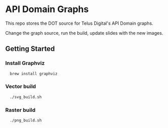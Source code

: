 # API Domain Graphs

This repo stores the DOT source for Telus Digital's API Domain graphs.

Change the graph source, run the build, update slides with the new images.

## Getting Started

### Install Graphviz

```bash
  brew install graphviz
```

### Vector build

```bash
  ./svg_build.sh
```

### Raster build

```bash
  ./png_build.sh
```

